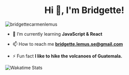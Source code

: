 <h1 align="center">Hi 👋, I'm Bridgette!</h1>
<p align="left"> <img src="https://komarev.com/ghpvc/?username=bridgettecarmenlemus&label=Profile%20views&color=0e75b6&style=flat" alt="bridgettecarmenlemus" /> </p>

- 🌱 I’m currently learning **JavaScript & React**

- 📫 How to reach me **bridgette.lemus.se@gmail.com**

- ⚡ Fun fact **I like to hike the volcanoes of Guatemala.**


![Wakatime Stats](https://github-readme-stats.vercel.app/api/wakatime?username=bridgettecarmenlemus&theme=github_dark&layout=compact)
